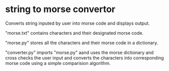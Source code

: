 <h1>string to morse convertor</h1>
<p>Converts string inputed by user into morse code and displays output.</p>
<p>   "morse.txt" contains characters and their designated morse code.</p>
<p>   "morse.py" stores all the characters and their morse code in a dictionary.</p>
<p>  "converter.py" imports "morse.py" aand uses the morse dictionary and cross checks the user input and converts the characters into corresponding morse code using a simple comparision algorithm.</p>
